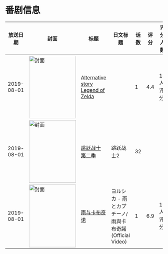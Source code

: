 # 番剧信息

|放送日期|封面|标题|日文标题|话数|评分|评分人数|
|---|---|---|---|---|---|---|
|2019-08-01|<img src="/img/no_icon_subject.png" alt="封面" style="width:150px;height:200px;object-fit:cover;">|[Alternative story Legend of Zelda](https://bangumi.tv/subject/288227)||1|4.4|11人评分|
|2019-08-01|<img src="//lain.bgm.tv/pic/cover/c/47/97/311713_3vhq3.jpg" alt="封面" style="width:150px;height:200px;object-fit:cover;">|[跳跃战士 第二季](https://bangumi.tv/subject/311713)|跳跃战士2|32|||
|2019-08-01|<img src="//lain.bgm.tv/pic/cover/c/af/91/432514_3833E.jpg" alt="封面" style="width:150px;height:200px;object-fit:cover;">|[雨与卡布奇诺](https://bangumi.tv/subject/432514)|ヨルシカ - 雨とカプチーノ/雨與卡布奇諾(Official Video)|1|6.9|16人评分|
